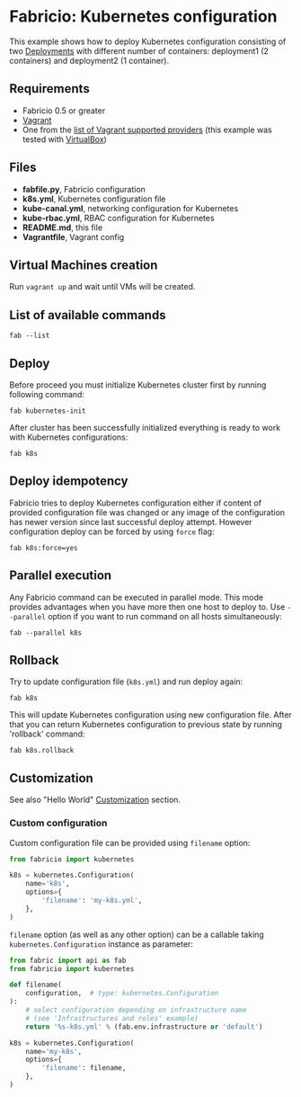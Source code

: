 # Fabricio: Kubernetes configuration

This example shows how to deploy Kubernetes configuration consisting of two [Deployments](https://kubernetes.io/docs/concepts/workloads/controllers/deployment/) with different number of containers: deployment1 (2 containers) and deployment2 (1 container).

## Requirements
* Fabricio 0.5 or greater
* [Vagrant](https://www.vagrantup.com)
* One from the [list of Vagrant supported providers](https://www.vagrantup.com/docs/providers/) (this example was tested with [VirtualBox](https://www.virtualbox.org/))

## Files
* __fabfile.py__, Fabricio configuration
* __k8s.yml__, Kubernetes configuration file
* __kube-canal.yml__, networking configuration for Kubernetes
* __kube-rbac.yml__, RBAC configuration for Kubernetes
* __README.md__, this file
* __Vagrantfile__, Vagrant config

## Virtual Machines creation

Run `vagrant up` and wait until VMs will be created.

## List of available commands

    fab --list

## Deploy

Before proceed you must initialize Kubernetes cluster first by running following command:

    fab kubernetes-init
    
After cluster has been successfully initialized everything is ready to work with Kubernetes configurations:

    fab k8s
    
## Deploy idempotency

Fabricio tries to deploy Kubernetes configuration either if content of provided configuration file was changed or any image of the configuration has newer version since last successful deploy attempt. However configuration deploy can be forced by using `force` flag:

    fab k8s:force=yes
    
## Parallel execution

Any Fabricio command can be executed in parallel mode. This mode provides advantages when you have more then one host to deploy to. Use `--parallel` option if you want to run command on all hosts simultaneously:

    fab --parallel k8s
    
## Rollback

Try to update configuration file (`k8s.yml`) and run deploy again:

    fab k8s
    
This will update Kubernetes configuration using new configuration file. After that you can return Kubernetes configuration to previous state by running 'rollback' command:

    fab k8s.rollback
    
## Customization

See also "Hello World" [Customization](../../hello_world/#customization) section.

### Custom configuration

Custom configuration file can be provided using `filename` option:

```python
from fabricio import kubernetes

k8s = kubernetes.Configuration(
    name='k8s',
    options={
        'filename': 'my-k8s.yml',
    },
)
```

`filename` option (as well as any other option) can be a callable taking `kubernetes.Configuration` instance as parameter:

```python
from fabric import api as fab
from fabricio import kubernetes

def filename(
    configuration,  # type: kubernetes.Configuration
):
    # select configuration depending on infrastructure name
    # (see 'Infrastructures and roles' example)
    return '%s-k8s.yml' % (fab.env.infrastructure or 'default')

k8s = kubernetes.Configuration(
    name='my-k8s',
    options={
        'filename': filename,
    },
)
```
